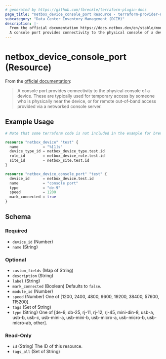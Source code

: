```yaml
---
# generated by https://github.com/fbreckle/terraform-plugin-docs
page_title: "netbox_device_console_port Resource - terraform-provider-netbox"
subcategory: "Data Center Inventory Management (DCIM)"
description: |-
  From the official documentation https://docs.netbox.dev/en/stable/models/dcim/consoleport/:
  A console port provides connectivity to the physical console of a device. These are typically used for temporary access by someone who is physically near the device, or for remote out-of-band access provided via a networked console server.
---
```


# netbox_device_console_port (Resource)

From the [official documentation](https://docs.netbox.dev/en/stable/models/dcim/consoleport/):

> A console port provides connectivity to the physical console of a device. These are typically used for temporary access by someone who is physically near the device, or for remote out-of-band access provided via a networked console server.

## Example Usage

```terraform
# Note that some terraform code is not included in the example for brevity

resource "netbox_device" "test" {
  name           = "%[1]s"
  device_type_id = netbox_device_type.test.id
  role_id        = netbox_device_role.test.id
  site_id        = netbox_site.test.id
}

resource "netbox_device_console_port" "test" {
  device_id      = netbox_device.test.id
  name           = "console port"
  type           = "de-9"
  speed          = 1200
  mark_connected = true
}
```

<!-- schema generated by tfplugindocs -->
## Schema

### Required

- `device_id` (Number)
- `name` (String)

### Optional

- `custom_fields` (Map of String)
- `description` (String)
- `label` (String)
- `mark_connected` (Boolean) Defaults to `false`.
- `module_id` (Number)
- `speed` (Number) One of [1200, 2400, 4800, 9600, 19200, 38400, 57600, 115200].
- `tags` (Set of String)
- `type` (String) One of [de-9, db-25, rj-11, rj-12, rj-45, mini-din-8, usb-a, usb-b, usb-c, usb-mini-a, usb-mini-b, usb-micro-a, usb-micro-b, usb-micro-ab, other].

### Read-Only

- `id` (String) The ID of this resource.
- `tags_all` (Set of String)


